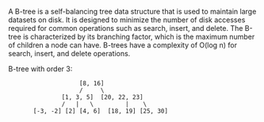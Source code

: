 
A B-tree is a self-balancing tree data structure that is used to maintain large datasets on disk. It is designed to minimize the number of disk accesses required for common operations such as search, insert, and delete. The B-tree is characterized by its branching factor, which is the maximum number of children a node can have. B-trees have a complexity of O(log n) for search, insert, and delete operations.

B-tree with order 3:

```
                    [8, 16]
                    /     \
               [1, 3, 5]  [20, 22, 23]
               /   |   \         |    \
       [-3, -2] [2] [4, 6]  [18, 19] [25, 30]
```

